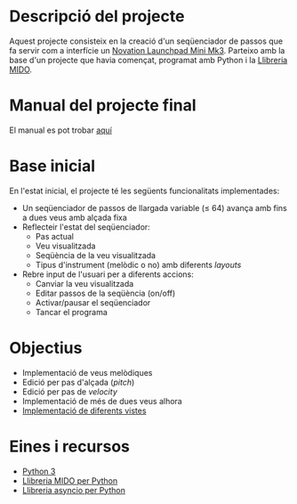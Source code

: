 # Descripció del projecte
Aquest projecte consisteix en la creació d'un seqüenciador de passos que fa servir com a interfície un [Novation Launchpad Mini Mk3](https://novationmusic.com/products/launchpad-mini-mk3). 
Parteixo amb la base d'un projecte que havia començat, programat amb Python i la [Llibreria MIDO](https://mido.readthedocs.io/en/stable/index.html).

# Manual del projecte final
El manual es pot trobar [aquí](https://github.com/papertree1/launchpad-sequencer/blob/main/Launchpad%20Sequencer%20Manual.md)

# Base inicial
En l'estat inicial, el projecte té les següents funcionalitats implementades:
- Un seqüenciador de passos de llargada variable ($\leq$ 64) avança amb fins a dues veus amb alçada fixa
- Reflecteir l'estat del seqüenciador:
    - Pas actual
    - Veu visualitzada
    - Seqüència de la veu visualitzada
    - Tipus d'instrument (melòdic o no) amb diferents *layouts*
- Rebre input de l'usuari per a diferents accions:
    - Canviar la veu visualitzada
    - Editar passos de la seqüència (on/off)
    - Activar/pausar el seqüenciador
    - Tancar el programa

# Objectius
- Implementació de veus melòdiques
- Edició per pas d'alçada (*pitch*)
- Edició per pas de *velocity*
- Implementació de més de dues veus alhora
- [Implementació de diferents vistes](https://ibb.co/8r9Z7fH)
# Eines i recursos
- [Python 3](https://www.python.org/downloads/)
- [Llibreria MIDO per Python](https://mido.readthedocs.io/en/stable/index.html)
- [Llibreria asyncio per Python](https://docs.python.org/3/library/asyncio.html)
